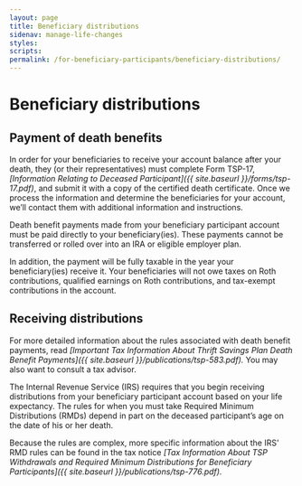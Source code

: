 ```yaml
---
layout: page
title: Beneficiary distributions
sidenav: manage-life-changes
styles:
scripts:
permalink: /for-beneficiary-participants/beneficiary-distributions/
---
```


# Beneficiary distributions

## Payment of death benefits

In order for your beneficiaries to receive your account balance after your death, they (or their representatives) must complete Form TSP-17, _[Information Relating to Deceased Participant]({{ site.baseurl }}/forms/tsp-17.pdf)_, and submit it with a copy of the certified death certificate. Once we process the information and determine the beneficiaries for your account, we’ll contact them with additional information and instructions.

Death benefit payments made from your beneficiary participant account must be paid directly to your beneficiary(ies). These payments cannot be transferred or rolled over into an IRA or eligible employer plan.

In addition, the payment will be fully taxable in the year your beneficiary(ies) receive it. Your beneficiaries will not owe taxes on Roth contributions, qualified earnings on Roth contributions, and tax-exempt contributions in the account.


## Receiving distributions

For more detailed information about the rules associated with death benefit payments, read *[Important Tax Information About Thrift Savings Plan Death Benefit Payments]({{ site.baseurl }}/publications/tsp-583.pdf).* You may also want to consult a tax advisor.


The Internal Revenue Service (IRS) requires that you begin receiving distributions from your beneficiary participant account based on your life expectancy. The rules for when you must take Required Minimum Distributions (RMDs) depend in part on the deceased participant’s age on the date of his or her death.

Because the rules are complex, more specific information about the IRS' RMD rules can be found in the tax notice *[Tax Information About TSP Withdrawals and Required Minimum Distributions for Beneficiary Participants]({{ site.baseurl }}/publications/tsp-776.pdf).*

